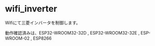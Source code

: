 # wifi_inverter
Wifiにて三菱インバータを制御します。

動作確認済みは、ESP32-WROOM32-32D , ESP32-WROOM32-32E , ESP-WROOM-02 , ESP8266

